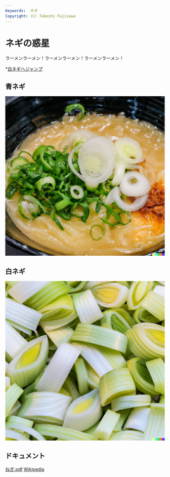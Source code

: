 ```yaml
---
Keywords:  ネギ
Copyright: (C) Takeshi Fujisawa
---
```


# ネギの惑星


ラーメンラーメン！ラーメンラーメン！ラーメンラーメン！

*[白ネギへジャンプ](#white)

## 青ネギ

![青ねぎ](./green_negi.png)

## <span id="white">白ネギ</span>

![](white_negi.png)

## ドキュメント

[ねぎ.pdf](negi.pdf)
[Wikipedia](https://ja.wikipedia.org/wiki/%E3%83%8D%E3%82%AE)
